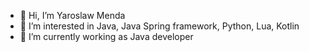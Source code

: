 - 👋 Hi, I’m Yaroslaw Menda
- 👀 I’m interested in Java, Java Spring framework, Python, Lua, Kotlin
- 🌱 I’m currently working as Java developer


<!---
Yar83Men/Yar83Men is a ✨ special ✨ repository because its `README.md` (this file) appears on your GitHub profile.
You can click the Preview link to take a look at your changes.
--->
